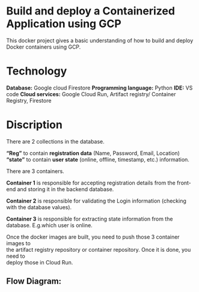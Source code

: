 # Build and deploy a Containerized Application using GCP

This docker project gives a basic understanding of how to build and deploy Docker containers using GCP.
# Technology

**Database:** Google cloud Firestore
**Programming language:** Python
**IDE:** VS code
**Cloud services:** Google Cloud Run, Artifact registry/ Container Registry, Firestore

# Discription

There are 2 collections in the database.

**“Reg”** to  contain **registration data** (Name, Password, Email, Location)
**“state”** to contain **user state** (online, offline, timestamp, etc.) information.


There are 3 containers.

**Container 1** is responsible for accepting registration details from the front-end and storing it in the backend database.

**Container 2** is responsible for validating the Login information (checking with the database values).

**Container 3** is responsible for extracting state information from the database. E.g.which user is online.

Once the docker images are built, you need to push those 3 container images to  
the artifact registry repository or container repository. Once it is done, you need to  
deploy those in Cloud Run.

## Flow Diagram:
